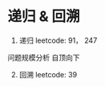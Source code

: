# 递归 & 回溯

1. 递归
leetcode: 91， 247

问题规模分析
自顶向下

2. 回溯
leetcode: 39
<!--stackedit_data:
eyJoaXN0b3J5IjpbMTY0OTU4MTM0NCwxMTQxOTQwMjcyLDE4MD
YwNTUyNDEsMTU4NTQ2MzE5NF19
-->
